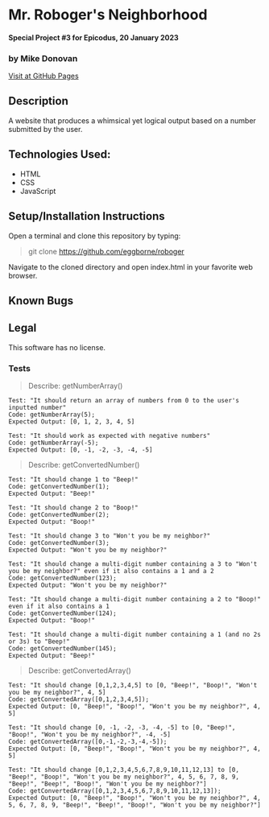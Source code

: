 # Mr. Roboger's Neighborhood
#### Special Project #3 for Epicodus, 20 January 2023
### by Mike Donovan

[Visit at GitHub Pages](https://eggborne.github.io/roboger)

## Description

A website that produces a whimsical yet logical output based on a number submitted by the user.

## Technologies Used:
* HTML
* CSS
* JavaScript

## Setup/Installation Instructions

Open a terminal and clone this repository by typing:

> git clone https://github.com/eggborne/roboger

Navigate to the cloned directory and open index.html in your favorite web browser.


## Known Bugs

## Legal

This software has no license.

### Tests

> Describe: getNumberArray()

```
Test: "It should return an array of numbers from 0 to the user's inputted number"
Code: getNumberArray(5);
Expected Output: [0, 1, 2, 3, 4, 5]

Test: "It should work as expected with negative numbers"
Code: getNumberArray(-5);
Expected Output: [0, -1, -2, -3, -4, -5]
```


> Describe: getConvertedNumber()

```
Test: "It should change 1 to "Beep!"
Code: getConvertedNumber(1);
Expected Output: "Beep!"

Test: "It should change 2 to "Boop!"
Code: getConvertedNumber(2);
Expected Output: "Boop!"

Test: "It should change 3 to "Won't you be my neighbor?"
Code: getConvertedNumber(3);
Expected Output: "Won't you be my neighbor?"

Test: "It should change a multi-digit number containing a 3 to "Won't you be my neighbor?" even if it also contains a 1 and a 2
Code: getConvertedNumber(123);
Expected Output: "Won't you be my neighbor?"

Test: "It should change a multi-digit number containing a 2 to "Boop!" even if it also contains a 1
Code: getConvertedNumber(124);
Expected Output: "Boop!"

Test: "It should change a multi-digit number containing a 1 (and no 2s or 3s) to "Beep!"
Code: getConvertedNumber(145);
Expected Output: "Beep!"
```


> Describe: getConvertedArray()

```
Test: "It should change [0,1,2,3,4,5] to [0, "Beep!", "Boop!", "Won't you be my neighbor?", 4, 5]
Code: getConvertedArray([0,1,2,3,4,5]);
Expected Output: [0, "Beep!", "Boop!", "Won't you be my neighbor?", 4, 5]

Test: "It should change [0, -1, -2, -3, -4, -5] to [0, "Beep!", "Boop!", "Won't you be my neighbor?", -4, -5]
Code: getConvertedArray([0,-1,-2,-3,-4,-5]);
Expected Output: [0, "Beep!", "Boop!", "Won't you be my neighbor?", 4, 5]

Test: "It should change [0,1,2,3,4,5,6,7,8,9,10,11,12,13] to [0, "Beep!", "Boop!", "Won't you be my neighbor?", 4, 5, 6, 7, 8, 9, "Beep!", "Beep!", "Boop!", "Won't you be my neighbor?"]
Code: getConvertedArray([0,1,2,3,4,5,6,7,8,9,10,11,12,13]);
Expected Output: [0, "Beep!", "Boop!", "Won't you be my neighbor?", 4, 5, 6, 7, 8, 9, "Beep!", "Beep!", "Boop!", "Won't you be my neighbor?"]
```


